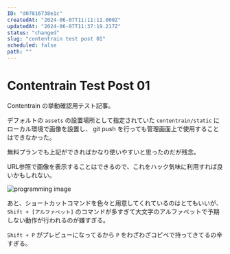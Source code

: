 ```yaml
---
ID: "d07816738e1c"
createdAt: "2024-06-07T11:11:11.000Z"
updatedAt: "2024-06-07T11:37:19.217Z"
status: "changed"
slug: "contentrain test post 01"
scheduled: false
path: ""
---
```

# Contentrain Test Post 01

Contentrain の挙動確認用テスト記事。

デフォルトの `assets` の設置場所として指定されていた `contentrain/static` にローカル環境で画像を設置し、 git push を行っても管理画面上で使用することはできなかった。

無料プランでも上記ができればかなり使いやすいと思ったのだが残念。

URL参照で画像を表示することはできるので、これをハック気味に利用すれば良いかもしれない。

![programming image](https://images.unsplash.com/photo-1587620962725-abab7fe55159?q=80\&w=3862\&auto=format\&fit=crop\&ixlib=rb-4.0.3\&ixid=M3wxMjA3fDB8MHxwaG90by1wYWdlfHx8fGVufDB8fHx8fA%3D%3D "programming image")

あと、ショートカットコマンドを色々と用意してくれているのはとてもいいが、 `Shift + [アルファベット]` のコマンドが多すぎて大文字のアルファベットで予期しない動作が行われるのが嫌すぎる。

`Shift + P` がプレビューになってるから `P` をわざわざコピペで持ってきてるの辛すぎる。